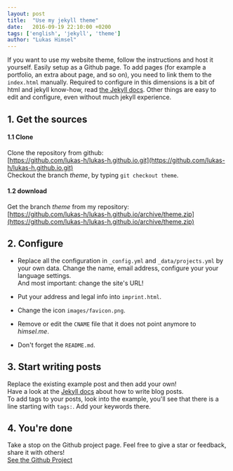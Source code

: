 ```yaml
---
layout: post
title:  "Use my jekyll theme"
date:   2016-09-19 22:10:00 +0200
tags: ['english', 'jekyll', 'theme']
author: "Lukas Himsel"
---
```


If you want to use my website theme, follow the instructions and host it yourself. Easily setup as a Github page. To add pages (for example a portfolio, an extra about page, and so on), you need to link them to the `index.html` manually. Required to configure in this dimensions is a bit of html and jekyll know-how, read [the Jekyll docs](http://jekyllrb.com/docs/pages/). Other things are easy to edit and configure, even without much jekyll experience.

## 1. Get the sources

#### 1.1 Clone
Clone the repository from github:  
[https://github.com/lukas-h/lukas-h.github.io.git](https://github.com/lukas-h/lukas-h.github.io.git)  
Checkout the branch *theme*, by typing `git checkout theme`.

#### 1.2 download
Get the branch *theme* from my repository:  
[https://github.com/lukas-h/lukas-h.github.io/archive/theme.zip](https://github.com/lukas-h/lukas-h.github.io/archive/theme.zip)  

## 2. Configure
- Replace all the configuration in `_config.yml` and `_data/projects.yml` by your own data. Change the name, email address, configure your your language settings.  
And most important: change the site's URL!  

- Put your address and legal info into `imprint.html`.  

- Change the icon `images/favicon.png`.  

- Remove or edit the `CNAME` file that it does not point anymore to *himsel.me*.  

- Don't forget the `README.md`.  

## 3. Start writing posts
Replace the existing example post and then add your own!  
Have a look at the [Jekyll docs](http://jekyllrb.com/docs/posts/)
about how to write blog posts.  
To add tags to your posts, look into the example, you'll see that there is
a line starting with `tags:`. Add your keywords there. 

## 4. You're done
Take a stop on the Github project page. Feel free to give a star or feedback, share it with others!  
[See the Github Project](https://github.com/lukas-h/lukas-h.github.io)  
